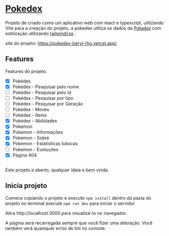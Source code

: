 <h1><a href="https://pokedex-beryl-rho.vercel.app/" target="_blank"  rel="noopener noreferrer" >Pokedex</a></h1>

Projeto de criado como um aplicativo web com react e typescript, utilizando Vite para a creação do projeto, a pokedex utiliza os dados da [PokeApi](https://pokeapi.co/) com estilização utilizando [tailwindcss](https://tailwindcss.com/) .

site do projeto: https://pokedex-beryl-rho.vercel.app/

## Features

Features do projeto.

- [x] Pokédex
- [x] Pokédex - Pesquisar pelo nome
- [ ] Pokédex - Pesquisar pelo id
- [ ] Pokédex - Pesquisar por tipo
- [ ] Pokédex - Pesquisar por Geração
- [ ] Pokédex - Moves
- [ ] Pokédex - Items
- [x] Pokédex - Abilidades
- [x] Pokemon
- [x] Pokemon - Informações
- [x] Pokemon - Sobre
- [x] Pokemon - Estatísticas básicas
- [ ] Pokemon - Evoluções
- [x] Página 404

##  

Este projeto e aberto, qualquer ideia e bem vinda.

## Inicia projeto

Comece copiando o projeto e execute `npm install` dentro da pasta do projeto no terminal execute `npm run dev` para iniciar o servidor 

Abra http://localhost:3000 para visualizá-lo no navegador.

A página será recarregada sempre que você fizer uma alteração. Você também verá quaisquer erros de lint no console.


